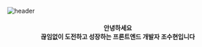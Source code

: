 ![header](https://capsule-render.vercel.app/api?type=waving&text=JoSooHyeon&fontColor=a2a2a2)

<h4 align=center>안녕하세요<br/>
끊임없이 도전하고 성장하는 프론트엔드 개발자 조수현입니다</h4>
